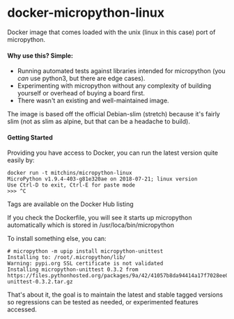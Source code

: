 # docker-micropython-linux
Docker image that comes loaded with the unix (linux in this case) port of micropython.

#### Why use this? Simple:

* Running automated tests against libraries intended for micropython (you *can* use python3, but there are edge cases).
* Experimenting with micropython without any complexity of building yourself or overhead of buying a board first.
* There wasn't an existing and well-maintained image.

The image is based off the official Debian-slim (stretch) because it's fairly slim (not as slim as alpine, but that can be a headache to build).

#### Getting Started

Providing you have access to Docker, you can run the latest version quite easily by:

    docker run -t mitchins/micropython-linux
    MicroPython v1.9.4-403-g81e320ae on 2018-07-21; linux version
    Use Ctrl-D to exit, Ctrl-E for paste mode
    >>> ^C

Tags are available on the Docker Hub listing

If you check the Dockerfile, you will see it starts up micropython automatically which is stored in /usr/loca/bin/micropython

To install something else, you can:

    # micropython -m upip install micropython-unittest
    Installing to: /root/.micropython/lib/
    Warning: pypi.org SSL certificate is not validated
    Installing micropython-unittest 0.3.2 from https://files.pythonhosted.org/packages/9a/42/41057b8da94414a17f7028ee08035c3d945befebddc76d58988067ddaf0f/micropython-unittest-0.3.2.tar.gz

That's about it, the goal is to maintain the latest and stable tagged versions so regressions can be tested as needed, or experimented features accessed.
